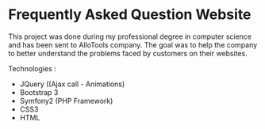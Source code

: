 # Frequently Asked Question Website
This project was done during my professional degree in computer science and has been sent to AlloTools company.
The goal was to help the company to better understand the problems faced by customers on their websites.

Technologies : 
 - JQuery ((Ajax call - Animations)
 - Bootstrap 3
 - Symfony2 (PHP Framework)
 - CSS3
 - HTML
